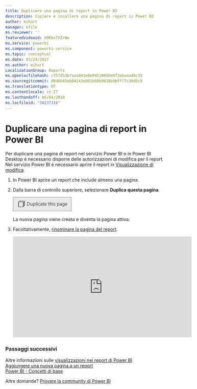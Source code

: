 ```yaml
---
title: Duplicare una pagina di report in Power BI
description: Copiare e incollare una pagina di report in Power BI
author: mihart
manager: kfile
ms.reviewer: ''
featuredvideoid: UOKbxTXZrWw
ms.service: powerbi
ms.component: powerbi-service
ms.topic: conceptual
ms.date: 03/24/2017
ms.author: mihart
LocalizationGroup: Reports
ms.openlocfilehash: c75fd53b7aaa941e8e94518950e9f3ebaaa40c35
ms.sourcegitcommit: 80d6b45eb84243e801b60b9038b9bff77c30d5c8
ms.translationtype: HT
ms.contentlocale: it-IT
ms.lasthandoff: 06/04/2018
ms.locfileid: "34237316"
---
```

# <a name="duplicate-a-report-page-in-power-bi"></a>Duplicare una pagina di report in Power BI
Per duplicare una pagina di report nel servizio Power BI o in Power BI Desktop è necessario disporre delle autorizzazioni di modifica per il report. Nel servizio Power BI è necessario aprire il report in [Visualizzazione di modifica](service-reading-view-and-editing-view.md). 


1. In Power BI aprire un report che include almeno una pagina. 

2. Dalla barra di controllo superiore, selezionare **Duplica questa pagina**.
   
   ![](media/power-bi-report-copy-paste-page/pbi_duplicate_new.png)
   
   La nuova pagina viene creata e diventa la pagina attiva.
3. Facoltativamente, [rinominare la pagina del report](service-rename.md).
   
   <iframe width="560" height="315" src="https://www.youtube.com/embed/UOKbxTXZrWw?list=PL1N57mwBHtN0JFoKSR0n-tBkUJHeMP2cP" frameborder="0" allowfullscreen></iframe>

### <a name="next-steps"></a>Passaggi successivi
Altre informazioni sulle [visualizzazioni nei report di Power BI](power-bi-report-visualizations.md)    
[Aggiungere una nuova pagina a un report](power-bi-report-add-page.md)    
[Power BI - Concetti di base](service-basic-concepts.md)    

Altre domande? [Provare la community di Power BI](http://community.powerbi.com/)

